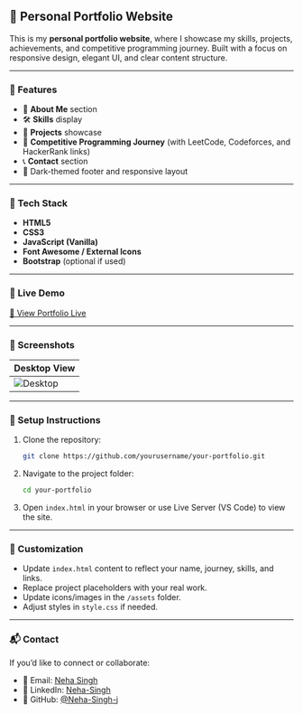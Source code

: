 
## 💼 Personal Portfolio Website

This is my **personal portfolio website**, where I showcase my skills, projects, achievements, and competitive programming journey. Built with a focus on responsive design, elegant UI, and clear content structure.

---

### 📌 Features

* 🎯 **About Me** section
* 🛠️ **Skills** display
* 📂 **Projects** showcase
* 🧠 **Competitive Programming Journey** (with LeetCode, Codeforces, and HackerRank links)
* 📞 **Contact** section
* 🌙 Dark-themed footer and responsive layout

---

### 🧰 Tech Stack

* **HTML5**
* **CSS3**
* **JavaScript (Vanilla)**
* **Font Awesome / External Icons**
* **Bootstrap** (optional if used)

---

### 🔗 Live Demo

[🔗 View Portfolio Live](#)

---

### 📸 Screenshots

| Desktop View                              | 
| ----------------------------------------- | 
| ![Desktop](assets/desktop-screenshot.png) | 

---

### 🚀 Setup Instructions

1. Clone the repository:

   ```bash
   git clone https://github.com/yourusername/your-portfolio.git
   ```
2. Navigate to the project folder:

   ```bash
   cd your-portfolio
   ```
3. Open `index.html` in your browser or use Live Server (VS Code) to view the site.

---

### 🧩 Customization

* Update `index.html` content to reflect your name, journey, skills, and links.
* Replace project placeholders with your real work.
* Update icons/images in the `/assets` folder.
* Adjust styles in `style.css` if needed.

---

### 📬 Contact

If you’d like to connect or collaborate:

* 📧 Email: [Neha Singh](mailto:neha.singh.888.j@gmail.com)
* 💼 LinkedIn: [Neha-Singh](https://www.linkedin.com/in/neha-singh-4952992a7)
* 🐙 GitHub: [@Neha-Singh-j](https://github.com/Neha-Singh-j)

